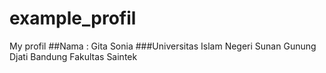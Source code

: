 # example_profil
My profil
##Nama : Gita Sonia
###Universitas Islam Negeri Sunan Gunung Djati Bandung
Fakultas Saintek

